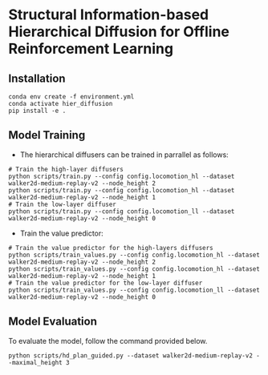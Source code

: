 # Structural Information-based Hierarchical Diffusion for Offline Reinforcement Learning

## Installation
```
conda env create -f environment.yml
conda activate hier_diffusion
pip install -e .
```

## Model Training

- The hierarchical diffusers can be trained in parrallel as follows:
```
# Train the high-layer diffusers
python scripts/train.py --config config.locomotion_hl --dataset walker2d-medium-replay-v2 --node_height 2
python scripts/train.py --config config.locomotion_hl --dataset walker2d-medium-replay-v2 --node_height 1
# Train the low-layer diffuser
python scripts/train.py --config config.locomotion_ll --dataset walker2d-medium-replay-v2 --node_height 0
```

- Train the value predictor:
```
# Train the value predictor for the high-layers diffusers
python scripts/train_values.py --config config.locomotion_hl --dataset walker2d-medium-replay-v2 --node_height 2
python scripts/train_values.py --config config.locomotion_hl --dataset walker2d-medium-replay-v2 --node_height 1
# Train the value predictor for the low-layer diffuser
python scripts/train_values.py --config config.locomotion_ll --dataset walker2d-medium-replay-v2 --node_height 0
```

## Model Evaluation
To evaluate the model, follow the command provided below.
```
python scripts/hd_plan_guided.py --dataset walker2d-medium-replay-v2 --maximal_height 3
```

